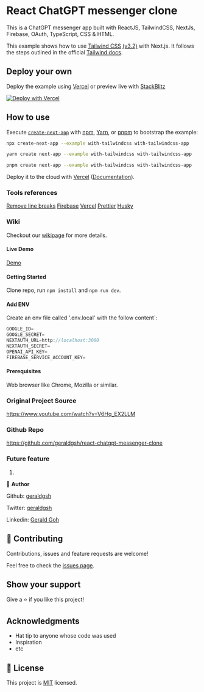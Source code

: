 # React ChatGPT messenger clone

This is a ChatGPT messenger app built with ReactJS, TailwindCSS, NextJs, Firebase, OAuth, TypeScript, CSS & HTML.

This example shows how to use [Tailwind CSS](https://tailwindcss.com/) [(v3.2)](https://tailwindcss.com/blog/tailwindcss-v3-2) with Next.js. It follows the steps outlined in the official [Tailwind docs](https://tailwindcss.com/docs/guides/nextjs).

## Deploy your own

Deploy the example using [Vercel](https://vercel.com?utm_source=github&utm_medium=readme&utm_campaign=next-example) or preview live with [StackBlitz](https://stackblitz.com/github/vercel/next.js/tree/canary/examples/with-tailwindcss)

[![Deploy with Vercel](https://vercel.com/button)](https://vercel.com/new/git/external?repository-url=https://github.com/vercel/next.js/tree/canary/examples/with-tailwindcss&project-name=with-tailwindcss&repository-name=with-tailwindcss)

## How to use

Execute [`create-next-app`](https://github.com/vercel/next.js/tree/canary/packages/create-next-app) with [npm](https://docs.npmjs.com/cli/init), [Yarn](https://yarnpkg.com/lang/en/docs/cli/create/), or [pnpm](https://pnpm.io) to bootstrap the example:

```bash
npx create-next-app --example with-tailwindcss with-tailwindcss-app
```

```bash
yarn create next-app --example with-tailwindcss with-tailwindcss-app
```

```bash
pnpm create next-app --example with-tailwindcss with-tailwindcss-app
```

Deploy it to the cloud with [Vercel](https://vercel.com/new?utm_source=github&utm_medium=readme&utm_campaign=next-example) ([Documentation](https://nextjs.org/docs/deployment)).

### Tools references

[Remove line breaks](https://www.textfixer.com/tools/remove-line-breaks.php)
[Firebase](https://console.firebase.google.com/)
[Vercel](https://console.cloud.google.com/)
[Prettier](https://prettier.io/)
[Husky](https://www.freecodecamp.org/news/how-to-add-commit-hooks-to-git-with-husky-to-automate-code-tasks/)

### Wiki

Checkout our [wikipage](https://github.com/geraldgsh/react-chatgpt-messenger-clone/wiki) for more details.

#### Live Demo

[Demo](https://react-chatgpt-messenger-clone-kwxq8kfcg-geraldgsh.vercel.app/chat/v1dlCIYfdZv8PXuHqdtr)

#### Getting Started

Clone repo, run `npm install` and `npm run dev`.

#### Add ENV

Create an env file called '.env.local' with the follow content`:

```javascript
GOOGLE_ID=
GOOGLE_SECRET=
NEXTAUTH_URL=http://localhost:3000
NEXTAUTH_SECRET=
OPENAI_API_KEY=
FIREBASE_SERVICE_ACCOUNT_KEY=
```

#### Prerequisites

Web browser like Chrome, Mozilla or similar.

### Original Project Source

https://www.youtube.com/watch?v=V6Hq_EX2LLM

### Github Repo

https://github.com/geraldgsh/react-chatgpt-messenger-clone

### Future feature

1.

👤 **Author**

Github: [geraldgsh](https://github.com/geraldgsh)

Twitter: [geraldgsh](https://github.com/geraldgsh)

Linkedin: [Gerald Goh](https://www.linkedin.com/geraldgsh)

## 🤝 Contributing

Contributions, issues and feature requests are welcome!

Feel free to check the [issues page](https://github.com/geraldgsh/react-chatgpt-messenger-clone/issues).

## Show your support

Give a ⭐️ if you like this project!

## Acknowledgments

-   Hat tip to anyone whose code was used
-   Inspiration
-   etc

## 📝 License

This project is [MIT](lic.url) licensed.
